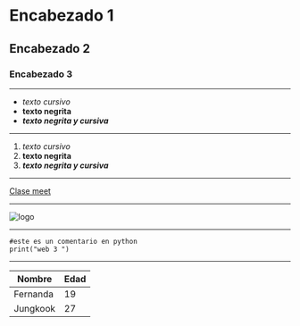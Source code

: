 # Encabezado 1
## Encabezado 2
### Encabezado 3

---

- *texto cursivo*
- **texto negrita**
- ***texto negrita y cursiva***
  
---

1. *texto cursivo*
2. **texto negrita**
3. ***texto negrita y cursiva*** 
---
[Clase meet](https:linkdeejemplo)

---
![logo](https://linefriendssquare.com/cdn/shop/files/Brand_MO_002679fe-5881-4e95-a03a-db399c5fb521.jpg?v=1716372082)

---
```
#este es un comentario en python
print("web 3 ")
```
---

|Nombre  |Edad  |
|--------|------|
|Fernanda|19    |
|Jungkook|27    |


